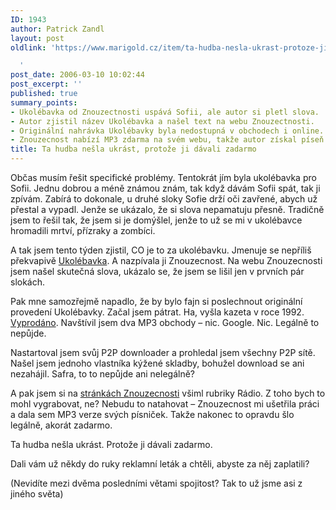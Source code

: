```yaml
---
ID: 1943
author: Patrick Zandl
layout: post
oldlink: 'https://www.marigold.cz/item/ta-hudba-nesla-ukrast-protoze-ji-davali-zadarmo

  '
post_date: 2006-03-10 10:02:44
post_excerpt: ''
published: true
summary_points:
- Ukolébavka od Znouzectnosti uspává Sofii, ale autor si pletl slova.
- Autor zjistil název Ukolébavka a našel text na webu Znouzectnosti.
- Originální nahrávka Ukolébavky byla nedostupná v obchodech i online.
- Znouzecnost nabízí MP3 zdarma na svém webu, takže autor získal píseň legálně.
title: Ta hudba nešla ukrást, protože ji dávali zadarmo
---
```


<p>Občas musím řešit specifické problémy. Tentokrát jím byla ukolébavka pro Sofii. Jednu dobrou a méně známou znám, tak když dávám Sofii spát, tak ji zpívám. Zabírá to dokonale, u druhé sloky Sofie drží oči zavřené, abych už přestal a vypadl. Jenže se ukázalo, že si slova nepamatuju přesně. Tradičně jsem to řešil tak, že jsem si je domýšlel, jenže to už se mi v ukolébavce hromadili mrtví, přízraky a zombíci. </p>

<p>A tak jsem tento týden zjistil, CO je to za ukolébavku. Jmenuje se nepříliš překvapivě <a href="http://www.znc.cz/texty/loutxt.htm">Ukolébavka</a>. A nazpívala ji Znouzecnost. Na webu Znouzecnosti jsem našel skutečná slova, ukázalo se, že jsem se lišil jen v prvních pár slokách. </p>

<p>Pak mne samozřejmě napadlo, že by bylo fajn si poslechnout originální provedení Ukolébavky. Začal jsem pátrat. Ha, vyšla kazeta v roce 1992. <a href="http://www.bontonland.cz/hudba/rockpop/Ukolebavky-pro-nevhodne-loutky-137927.html">Vyprodáno</a>. Navštívil jsem dva MP3 obchody – nic. Google. Nic. Legálně to nepůjde.  </p>

<p>Nastartoval jsem svůj P2P downloader a prohledal jsem všechny P2P sítě. Našel jsem jednoho vlastníka kýžené skladby, bohužel download se ani nezahájil. Safra, to to nepůjde ani nelegálně?</p>

<p>A pak jsem si na <a href="http://www.znc.cz">stránkách Znouzecnosti</a> všiml rubriky Rádio. Z toho bych to mohl vygrabovat, ne? Nebudu to natahovat – Znouzecnost mi ušetřila práci a dala sem MP3 verze svých písniček. Takže nakonec to opravdu šlo legálně, akorát zadarmo. </p>

<p>Ta hudba nešla ukrást. Protože ji dávali zadarmo. </p>

<p>Dali vám už někdy do ruky reklamní leták a chtěli, abyste za něj zaplatili?</p>

<p>(Nevidíte mezi dvěma posledními větami spojitost? Tak to už jsme asi z jiného světa)
</p>